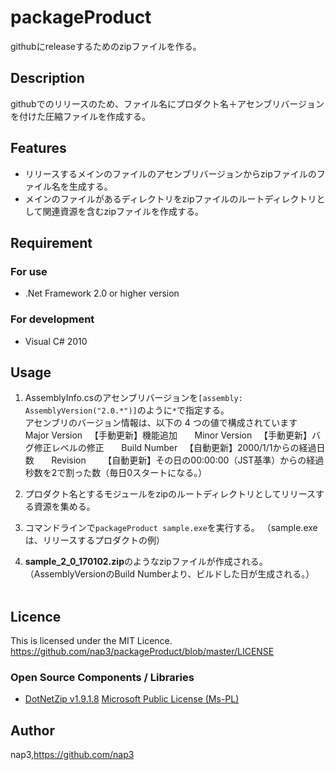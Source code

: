 # packageProduct #########################
githubにreleaseするためのzipファイルを作る。

## Description ##########################################
githubでのリリースのため、ファイル名にプロダクト名＋アセンブリバージョンを付けた圧縮ファイルを作成する。


## Features ##########################################
* リリースするメインのファイルのアセンブリバージョンからzipファイルのファイル名を生成する。
* メインのファイルがあるディレクトリをzipファイルのルートディレクトリとして関連資源を含むzipファイルを作成する。

## Requirement ##########################################
### For use
* .Net Framework 2.0 or higher version

### For development
* Visual C# 2010


## Usage ##########################################
1. AssemblyInfo.csのアセンブリバージョンを`[assembly: AssemblyVersion("2.0.*")]`のように`*`で指定する。    
 アセンブリのバージョン情報は、以下の 4 つの値で構成されています       
 Major Version   【手動更新】機能追加       
 Minor Version   【手動更新】バグ修正レベルの修正       
 Build Number    【自動更新】2000/1/1からの経過日数      
 Revision        【自動更新】その日の00:00:00（JST基準）からの経過秒数を2で割った数（毎日0スタートになる。）      


1. プロダクト名とするモジュールをzipのルートディレクトリとしてリリースする資源を集める。

1. コマンドラインで`packageProduct sample.exe`を実行する。  （sample.exeは、リリースするプロダクトの例）    


1.  **sample_2_0_170102.zip**のようなzipファイルが作成される。（AssemblyVersionのBuild Numberより、ビルドした日が生成される。）        
      



## Licence ##########################################
This is licensed under the MIT Licence.     
<https://github.com/nap3/packageProduct/blob/master/LICENSE>


### Open Source Components / Libraries
* [DotNetZip v1.9.1.8](https://dotnetzip.codeplex.com/)  [Microsoft Public License (Ms-PL)](https://github.com/nap3/packageProduct/blob/master/packageProduct/Zip_Reduced/License.txt)

## Author ##########################################
nap3,<https://github.com/nap3>

